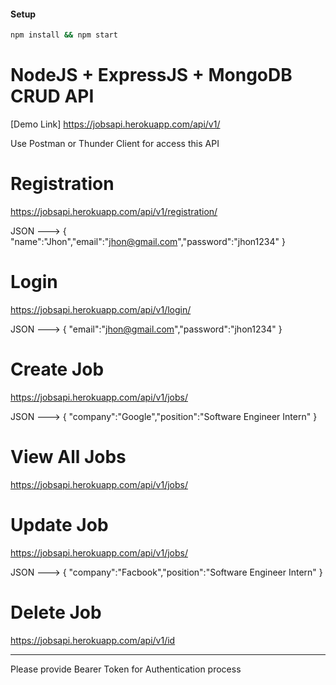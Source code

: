 #### Setup

```bash
npm install && npm start
```

# NodeJS + ExpressJS + MongoDB CRUD API
[Demo Link] https://jobsapi.herokuapp.com/api/v1/

Use Postman or Thunder Client  for access this API

# Registration

https://jobsapi.herokuapp.com/api/v1/registration/

JSON ---> {
    "name":"Jhon","email":"jhon@gmail.com","password":"jhon1234"
}

# Login

https://jobsapi.herokuapp.com/api/v1/login/

JSON ---> {
    "email":"jhon@gmail.com","password":"jhon1234"
}

# Create Job

https://jobsapi.herokuapp.com/api/v1/jobs/

JSON ---> {
    "company":"Google","position":"Software Engineer Intern"
}

# View All Jobs

https://jobsapi.herokuapp.com/api/v1/jobs/

# Update Job
https://jobsapi.herokuapp.com/api/v1/jobs/

JSON ---> {
    "company":"Facbook","position":"Software Engineer Intern"
}


# Delete Job
https://jobsapi.herokuapp.com/api/v1/id
<hr>
 Please provide Bearer Token for Authentication process 


